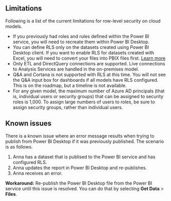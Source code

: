 ## Limitations
Following is a list of the current limitations for row-level security on cloud models.

* If you previously had roles and rules defined within the Power BI service, you will need to recreate them within Power BI Desktop.
* You can define RLS only on the datasets created using Power BI Desktop client. If you want to enable RLS for datasets created with Excel, you will need to convert your files into PBIX files first. [Learn more](../desktop-import-excel-workbooks.md)
* Only ETL and DirectQuery connections are supported. Live connections to Analysis Services are handled in the on-premises model.
* Q&A and Cortana is not supported with RLS at this time. You will not see the Q&A input box for dashboards if all models have RLS configured. This is on the roadmap, but a timeline is not available.
* For any given model, the maximum number of Azure AD principals (that is, individual users or security groups) that can be assigned to security roles is 1,000. To assign large numbers of users to roles, be sure to assign security groups, rather than individual users.

## Known issues
There is a known issue where an error message results when trying to publish from Power BI Desktop if it was previously published. The scenario is as follows.

1. Anna has a dataset that is publised to the Power BI service and has configured RLS.
2. Anna updates the report in Power BI Desktop and re-publishes.
3. Anna receives an error.

**Workaround:** Re-publish the Power BI Desktop file from the Power BI service until this issue is resolved. You can do that by selecting **Get Data** > **Files**. 


